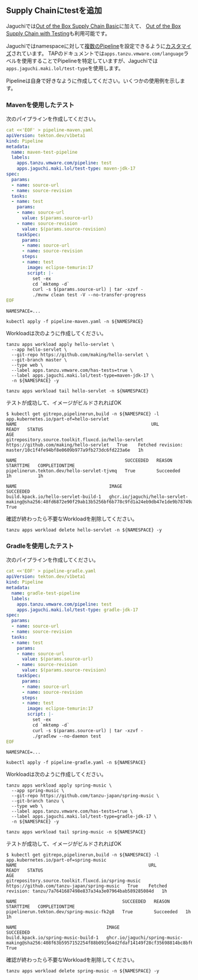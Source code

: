 ## Supply Chainにtestを追加

Jaguchiでは[Out of the Box Supply Chain Basic](https://docs.vmware.com/en/Tanzu-Application-Platform/1.1/tap//GUID-scc-ootb-supply-chain-basic.html)に加えて、
[Out of the Box Supply Chain with Testing](https://docs.vmware.com/en/Tanzu-Application-Platform/1.1/tap//GUID-scc-ootb-supply-chain-testing.html)も利用可能です。

Jaguchiではnamespaceに対して[複数のPipeline](https://docs.vmware.com/en/Tanzu-Application-Platform/1.1/tap//GUID-scc-ootb-supply-chain-testing.html#multiple-pl)を設定できるように[カスタマイズ](https://github.com/tanzu-japan/jaguchi-manifests/commit/f4f10ad50fe5dff1f206faece2d011ec7dc3fa6a)されています。
TAPのドキュメントでは`apps.tanzu.vmware.com/language`ラベルを使用することでPipelineを特定していますが、Jaguchiでは`apps.jaguchi.maki.lol/test-type`を使用します。

Pipelineは自身で好きなように作成してください。いくつかの使用例を示します。

### Mavenを使用したテスト

次のパイプラインを作成してください。

```yaml
cat <<'EOF' > pipeline-maven.yaml
apiVersion: tekton.dev/v1beta1
kind: Pipeline
metadata:
  name: maven-test-pipeline
  labels:
    apps.tanzu.vmware.com/pipeline: test
    apps.jaguchi.maki.lol/test-type: maven-jdk-17
spec:
  params:
  - name: source-url
  - name: source-revision
  tasks:
  - name: test
    params:
    - name: source-url
      value: $(params.source-url)
    - name: source-revision
      value: $(params.source-revision)
    taskSpec:
      params:
      - name: source-url
      - name: source-revision
      steps:
      - name: test
        image: eclipse-temurin:17
        script: |-
          set -ex
          cd `mktemp -d`
          curl -s $(params.source-url) | tar -xzvf -
          ./mvnw clean test -V --no-transfer-progress
EOF
```

```
NAMESPACE=...

kubectl apply -f pipeline-maven.yaml -n ${NAMESPACE}
```

Workloadは次のように作成してください。

```
tanzu apps workload apply hello-servlet \
  --app hello-servlet \
  --git-repo https://github.com/making/hello-servlet \
  --git-branch master \
  --type web \
  --label apps.tanzu.vmware.com/has-tests=true \
  --label apps.jaguchi.maki.lol/test-type=maven-jdk-17 \
  -n ${NAMESPACE} -y

tanzu apps workload tail hello-servlet -n ${NAMESPACE}
```

テストが成功して、イメージがビルドされればOK

```
$ kubectl get gitrepo,pipelinerun,build -n ${NAMESPACE} -l app.kubernetes.io/part-of=hello-servlet
NAME                                                   URL                                       READY   STATUS                                                              AGE
gitrepository.source.toolkit.fluxcd.io/hello-servlet   https://github.com/making/hello-servlet   True    Fetched revision: master/10c1f4fe94bf8e0609b977a9fb273dc6fd223a6e   1h   

NAME                                         SUCCEEDED   REASON      STARTTIME   COMPLETIONTIME
pipelinerun.tekton.dev/hello-servlet-tjvmq   True        Succeeded   1h          1h   

NAME                                   IMAGE                                                                                                          SUCCEEDED
build.kpack.io/hello-servlet-build-1   ghcr.io/jaguchi/hello-servlet-making@sha256:48fd6872e90f29ab13b5256bf6b778c9fd1a24eb9db47e1de9b78749a39d6c6e   True
```

確認が終わったら不要なWorkloadを削除してください。

```
tanzu apps workload delete hello-servlet -n ${NAMESPACE} -y
```

### Gradleを使用したテスト

次のパイプラインを作成してください。

```yaml
cat <<'EOF' > pipeline-gradle.yaml
apiVersion: tekton.dev/v1beta1
kind: Pipeline
metadata:
  name: gradle-test-pipeline
  labels:
    apps.tanzu.vmware.com/pipeline: test
    apps.jaguchi.maki.lol/test-type: gradle-jdk-17
spec:
  params:
  - name: source-url
  - name: source-revision
  tasks:
  - name: test
    params:
    - name: source-url
      value: $(params.source-url)
    - name: source-revision
      value: $(params.source-revision)
    taskSpec:
      params:
      - name: source-url
      - name: source-revision
      steps:
      - name: test
        image: eclipse-temurin:17
        script: |-
          set -ex
          cd `mktemp -d`
          curl -s $(params.source-url) | tar -xzvf -
          ./gradlew --no-daemon test
EOF
```

```
NAMESPACE=...

kubectl apply -f pipeline-gradle.yaml -n ${NAMESPACE}
```

Workloadは次のように作成してください。

```
tanzu apps workload apply spring-music \
  --app spring-music \
  --git-repo https://github.com/tanzu-japan/spring-music \
  --git-branch tanzu \
  --type web \
  --label apps.tanzu.vmware.com/has-tests=true \
  --label apps.jaguchi.maki.lol/test-type=gradle-jdk-17 \
  -n ${NAMESPACE} -y

tanzu apps workload tail spring-music -n ${NAMESPACE}
```

テストが成功して、イメージがビルドされればOK

```
$ kubectl get gitrepo,pipelinerun,build -n ${NAMESPACE} -l app.kubernetes.io/part-of=spring-music
NAME                                                  URL                                           READY   STATUS                                                             AGE
gitrepository.source.toolkit.fluxcd.io/spring-music   https://github.com/tanzu-japan/spring-music   True    Fetched revision: tanzu/7a7641687498e837a34a3e07964bab589285084d   1h

NAME                                        SUCCEEDED   REASON      STARTTIME   COMPLETIONTIME
pipelinerun.tekton.dev/spring-music-fk2g8   True        Succeeded   1h          1h

NAME                                  IMAGE                                                                                                         SUCCEEDED
build.kpack.io/spring-music-build-1   ghcr.io/jaguchi/spring-music-making@sha256:408f63b5957152254f88b091564d2fdaf14149f28cf35698814bc8bf617dc8c9   True
```

確認が終わったら不要なWorkloadを削除してください。

```
tanzu apps workload delete spring-music -n ${NAMESPACE} -y
```